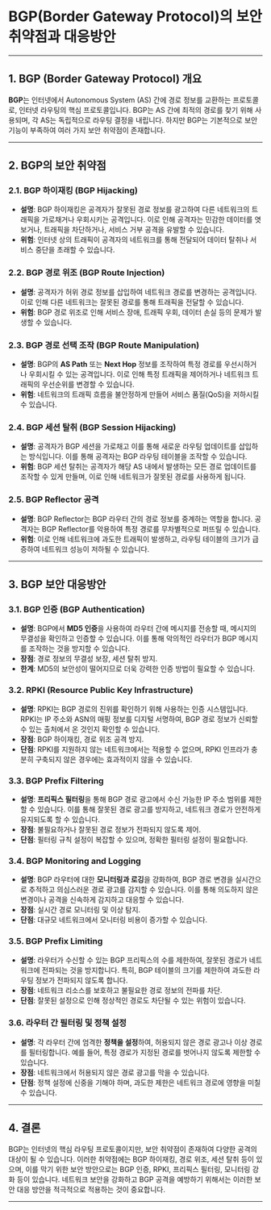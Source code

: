 # BGP(Border Gateway Protocol)의 보안 취약점과 대응방안

---

## 1. BGP (Border Gateway Protocol) 개요

**BGP**는 인터넷에서 Autonomous System (AS) 간에 경로 정보를 교환하는 프로토콜로, 인터넷 라우팅의 핵심 프로토콜입니다. BGP는 AS 간에 최적의 경로를 찾기 위해 사용되며, 각 AS는 독립적으로 라우팅 결정을 내립니다. 하지만 BGP는 기본적으로 보안 기능이 부족하여 여러 가지 보안 취약점이 존재합니다.

---

## 2. BGP의 보안 취약점

### 2.1. **BGP 하이재킹 (BGP Hijacking)**
   - **설명**: BGP 하이재킹은 공격자가 잘못된 경로 정보를 광고하여 다른 네트워크의 트래픽을 가로채거나 우회시키는 공격입니다. 이로 인해 공격자는 민감한 데이터를 엿보거나, 트래픽을 차단하거나, 서비스 거부 공격을 유발할 수 있습니다.
   - **위험**: 인터넷 상의 트래픽이 공격자의 네트워크를 통해 전달되어 데이터 탈취나 서비스 중단을 초래할 수 있습니다.

### 2.2. **BGP 경로 위조 (BGP Route Injection)**
   - **설명**: 공격자가 허위 경로 정보를 삽입하여 네트워크 경로를 변경하는 공격입니다. 이로 인해 다른 네트워크는 잘못된 경로를 통해 트래픽을 전달할 수 있습니다.
   - **위험**: BGP 경로 위조로 인해 서비스 장애, 트래픽 우회, 데이터 손실 등의 문제가 발생할 수 있습니다.

### 2.3. **BGP 경로 선택 조작 (BGP Route Manipulation)**
   - **설명**: BGP의 **AS Path** 또는 **Next Hop** 정보를 조작하여 특정 경로를 우선시하거나 우회시킬 수 있는 공격입니다. 이로 인해 특정 트래픽을 제어하거나 네트워크 트래픽의 우선순위를 변경할 수 있습니다.
   - **위험**: 네트워크의 트래픽 흐름을 불안정하게 만들어 서비스 품질(QoS)을 저하시킬 수 있습니다.

### 2.4. **BGP 세션 탈취 (BGP Session Hijacking)**
   - **설명**: 공격자가 BGP 세션을 가로채고 이를 통해 새로운 라우팅 업데이트를 삽입하는 방식입니다. 이를 통해 공격자는 BGP 라우팅 테이블을 조작할 수 있습니다.
   - **위험**: BGP 세션 탈취는 공격자가 해당 AS 내에서 발생하는 모든 경로 업데이트를 조작할 수 있게 만들며, 이로 인해 네트워크가 잘못된 경로를 사용하게 됩니다.

### 2.5. **BGP Reflector 공격**
   - **설명**: BGP Reflector는 BGP 라우터 간의 경로 정보를 중계하는 역할을 합니다. 공격자는 BGP Reflector를 악용하여 특정 경로를 무차별적으로 퍼뜨릴 수 있습니다.
   - **위험**: 이로 인해 네트워크에 과도한 트래픽이 발생하고, 라우팅 테이블의 크기가 급증하여 네트워크 성능이 저하될 수 있습니다.

---

## 3. BGP 보안 대응방안

### 3.1. **BGP 인증 (BGP Authentication)**
   - **설명**: BGP에서 **MD5 인증**을 사용하여 라우터 간에 메시지를 전송할 때, 메시지의 무결성을 확인하고 인증할 수 있습니다. 이를 통해 악의적인 라우터가 BGP 메시지를 조작하는 것을 방지할 수 있습니다.
   - **장점**: 경로 정보의 무결성 보장, 세션 탈취 방지.
   - **한계**: MD5의 보안성이 떨어지므로 더욱 강력한 인증 방법이 필요할 수 있습니다.

### 3.2. **RPKI (Resource Public Key Infrastructure)**
   - **설명**: RPKI는 BGP 경로의 진위를 확인하기 위해 사용하는 인증 시스템입니다. RPKI는 IP 주소와 ASN의 매핑 정보를 디지털 서명하여, BGP 경로 정보가 신뢰할 수 있는 출처에서 온 것인지 확인할 수 있습니다.
   - **장점**: BGP 하이재킹, 경로 위조 공격 방지.
   - **단점**: RPKI를 지원하지 않는 네트워크에서는 적용할 수 없으며, RPKI 인프라가 충분히 구축되지 않은 경우에는 효과적이지 않을 수 있습니다.

### 3.3. **BGP Prefix Filtering**
   - **설명**: **프리픽스 필터링**을 통해 BGP 경로 광고에서 수신 가능한 IP 주소 범위를 제한할 수 있습니다. 이를 통해 잘못된 경로 광고를 방지하고, 네트워크 경로가 안전하게 유지되도록 할 수 있습니다.
   - **장점**: 불필요하거나 잘못된 경로 정보가 전파되지 않도록 제어.
   - **단점**: 필터링 규칙 설정이 복잡할 수 있으며, 정확한 필터링 설정이 필요합니다.

### 3.4. **BGP Monitoring and Logging**
   - **설명**: BGP 라우터에 대한 **모니터링과 로깅**을 강화하여, BGP 경로 변경을 실시간으로 추적하고 의심스러운 경로 광고를 감지할 수 있습니다. 이를 통해 의도하지 않은 변경이나 공격을 신속하게 감지하고 대응할 수 있습니다.
   - **장점**: 실시간 경로 모니터링 및 이상 탐지.
   - **단점**: 대규모 네트워크에서 모니터링 비용이 증가할 수 있습니다.

### 3.5. **BGP Prefix Limiting**
   - **설명**: 라우터가 수신할 수 있는 BGP 프리픽스의 수를 제한하여, 잘못된 경로가 네트워크에 전파되는 것을 방지합니다. 특히, BGP 테이블의 크기를 제한하여 과도한 라우팅 정보가 전파되지 않도록 합니다.
   - **장점**: 네트워크 리소스를 보호하고 불필요한 경로 정보의 전파를 차단.
   - **단점**: 잘못된 설정으로 인해 정상적인 경로도 차단될 수 있는 위험이 있습니다.

### 3.6. **라우터 간 필터링 및 정책 설정**
   - **설명**: 각 라우터 간에 엄격한 **정책을 설정**하여, 허용되지 않은 경로 광고나 이상 경로를 필터링합니다. 예를 들어, 특정 경로가 지정된 경로를 벗어나지 않도록 제한할 수 있습니다.
   - **장점**: 네트워크에서 허용되지 않은 경로 광고를 막을 수 있습니다.
   - **단점**: 정책 설정에 신중을 기해야 하며, 과도한 제한은 네트워크 경로에 영향을 미칠 수 있습니다.

---

## 4. 결론

BGP는 인터넷의 핵심 라우팅 프로토콜이지만, 보안 취약점이 존재하여 다양한 공격의 대상이 될 수 있습니다. 이러한 취약점에는 BGP 하이재킹, 경로 위조, 세션 탈취 등이 있으며, 이를 막기 위한 보안 방안으로는 BGP 인증, RPKI, 프리픽스 필터링, 모니터링 강화 등이 있습니다. 네트워크 보안을 강화하고 BGP 공격을 예방하기 위해서는 이러한 보안 대응 방안을 적극적으로 적용하는 것이 중요합니다.

---
